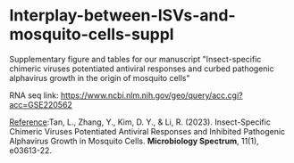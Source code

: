 # Interplay-between-ISVs-and-mosquito-cells-suppl
Supplementary figure and tables for our manuscript "Insect-specific chimeric viruses potentiated antiviral responses and curbed pathogenic alphavirus growth in the origin of mosquito cells" 

RNA seq link: https://www.ncbi.nlm.nih.gov/geo/query/acc.cgi?acc=GSE220562

[Reference](https://journals.asm.org/doi/10.1128/spectrum.03613-22):Tan, L., Zhang, Y., Kim, D. Y., & Li, R. (2023). Insect-Specific Chimeric Viruses Potentiated Antiviral Responses and Inhibited Pathogenic Alphavirus Growth in Mosquito Cells. **Microbiology Spectrum**, 11(1), e03613-22.
